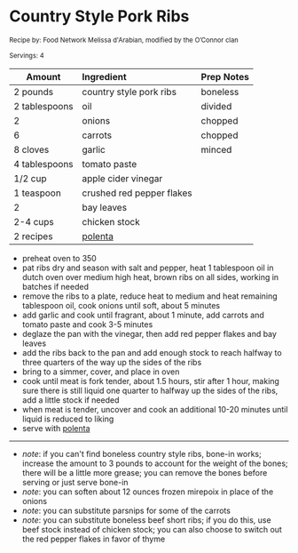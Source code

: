 # Country Style Pork Ribs

<small>Recipe by: Food Network Melissa d'Arabian, modified by the O’Connor clan</small>

<small>Servings: 4</small>

| Amount        | Ingredient            | Prep Notes                            |
| ------------- | :-------------------- | :------------------------------------ |
| 2 pounds      | country style pork ribs | boneless                              |
| 2 tablespoons | oil                   | divided                               |
| 2             | onions                | chopped                               |
| 6             | carrots               | chopped                               |
| 8 cloves      | garlic                | minced                                |
| 4 tablespoons | tomato paste          |                                       |
| 1/2 cup       | apple cider vinegar   |                                       |
| 1 teaspoon    | crushed red pepper flakes |                                       |
| 2             | bay leaves            |                                       |
| 2-4 cups      | chicken stock         |                                       |
| 2 recipes     | [polenta](../sides/polenta.md) |                                   |


- preheat oven to 350
- pat ribs dry and season with salt and pepper, heat 1 tablespoon oil in dutch oven over medium high heat, brown ribs on all sides, working in batches if needed
- remove the ribs to a plate, reduce heat to medium and heat remaining tablespoon oil, cook onions until soft, about 5 minutes
- add garlic and cook until fragrant, about 1 minute, add carrots and tomato paste and cook 3-5 minutes
- deglaze the pan with the vinegar, then add red pepper flakes and bay leaves
- add the ribs back to the pan and add enough stock to reach halfway to three quarters of the way up the sides of the ribs
- bring to a simmer, cover, and place in oven
- cook until meat is fork tender, about 1.5 hours, stir after 1 hour, making sure there is still liquid one quarter to halfway up the sides of the ribs, add a little stock if needed
- when meat is tender, uncover and cook an additional 10-20 minutes until liquid is reduced to liking
- serve with [polenta](../sides/polenta.md)

---

- _note_: if you can't find boneless country style ribs, bone-in works; increase the amount to 3 pounds to account for the weight of the bones; there will be a little more grease; you can remove the bones before serving or just serve bone-in
-  _note_: you can soften about 12 ounces frozen mirepoix in place of the onions
-  _note_: you can substitute parsnips for some of the carrots
-  _note_: you can substitute boneless beef short ribs; if you do this, use beef stock instead of chicken stock; you can also choose to switch out the red pepper flakes in favor of thyme